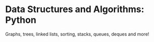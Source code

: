 # Data Structures and Algorithms: Python
Graphs, trees, linked lists, sorting, stacks, queues, deques and more!
